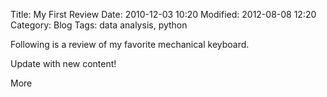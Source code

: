 Title: My First Review
Date: 2010-12-03 10:20
Modified: 2012-08-08 12:20
Category: Blog
Tags: data analysis, python

Following is a review of my favorite mechanical keyboard.

Update with new content!

More
